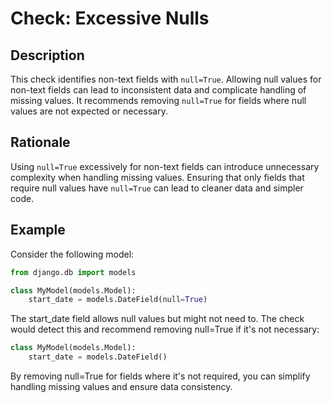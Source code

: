 <!-- checks/excessive_nulls.md -->

# Check: Excessive Nulls

## Description

This check identifies non-text fields with `null=True`. Allowing null values for non-text fields can lead to inconsistent data and complicate handling of missing values. It recommends removing `null=True` for fields where null values are not expected or necessary.

## Rationale

Using `null=True` excessively for non-text fields can introduce unnecessary complexity when handling missing values. Ensuring that only fields that require null values have `null=True` can lead to cleaner data and simpler code.

## Example

Consider the following model:

```python
from django.db import models

class MyModel(models.Model):
    start_date = models.DateField(null=True)
```

The start_date field allows null values but might not need to. The check would detect this and recommend removing null=True if it's not necessary:

```python
class MyModel(models.Model):
    start_date = models.DateField()
```

By removing null=True for fields where it's not required, you can simplify handling missing values and ensure data consistency.
